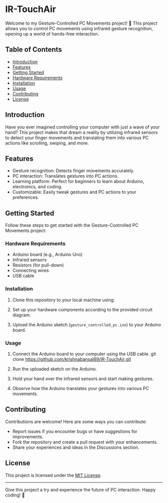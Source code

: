 # IR-TouchAir
Welcome to my Gesture-Controlled PC Movements project! 🚀 This project allows you to control PC movements using infrared gesture recognition, opening up a world of hands-free interaction.

## Table of Contents

- [Introduction](#introduction)
- [Features](#features)
- [Getting Started](#getting-started)
- [Hardware Requirements](#hardware-requirements)
- [Installation](#installation)
- [Usage](#usage)
- [Contributing](#contributing)
- [License](#license)

## Introduction

Have you ever imagined controlling your computer with just a wave of your hand? This project makes that dream a reality by utilizing infrared sensors to detect your finger movements and translating them into various PC actions like scrolling, swiping, and more.

## Features

- Gesture recognition: Detects finger movements accurately.
- PC interaction: Translates gestures into PC actions.
- Learning platform: Perfect for beginners to learn about Arduino, electronics, and coding.
- Customizable: Easily tweak gestures and PC actions to your preferences.

## Getting Started

Follow these steps to get started with the Gesture-Controlled PC Movements project:

### Hardware Requirements

- Arduino board (e.g., Arduino Uno)
- Infrared sensors
- Resistors (for pull-down)
- Connecting wires
- USB cable

### Installation

1. Clone this repository to your local machine using:

2. Set up your hardware components according to the provided circuit diagram.

3. Upload the Arduino sketch (`gesture_controlled_pc.ino`) to your Arduino board.

### Usage

1. Connect the Arduino board to your computer using the USB cable.
git clone https://github.com/krishnabansal89/IR-TouchAir.git

2. Run the uploaded sketch on the Arduino.

3. Hold your hand over the infrared sensors and start making gestures.

4. Observe how the Arduino translates your gestures into various PC movements.

## Contributing

Contributions are welcome! Here are some ways you can contribute:

- Report issues if you encounter bugs or have suggestions for improvements.
- Fork the repository and create a pull request with your enhancements.
- Share your experiences and ideas in the Discussions section.

## License

This project is licensed under the [MIT License](LICENSE).

---

Give this project a try and experience the future of PC interaction. Happy coding! 🌟
